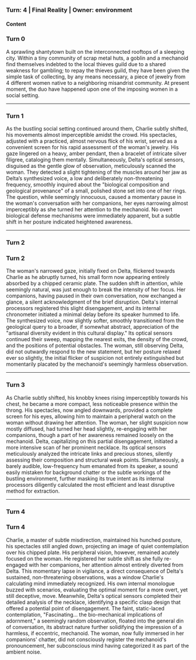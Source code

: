 ### Turn: 4 | Final Reality | Owner: environment


#### Content

### Turn 0

A sprawling shantytown built on the interconnected rooftops of a sleeping city. Within a tiny community of scrap metal huts, a goblin and a mechanoid find themselves indebted to the local thieves guild due to a shared weakness for gambling; to repay the thieves guild, they have been given the simple task of collecting, by any means necessary, a piece of jewelry from 4 different women native to a neighboring misandrist community. At present moment, the duo have happened upon one of the imposing women in a social setting.

---

### Turn 1

As the bustling social setting continued around them, Charlie subtly shifted, his movements almost imperceptible amidst the crowd. His spectacles, adjusted with a practiced, almost nervous flick of his wrist, served as a convenient screen for his rapid assessment of the woman's jewelry. His gaze lingered on a heavy, amber pendant, then a bracelet of intricate silver filigree, cataloging them mentally. Simultaneously, Delta's optical sensors, disguised as the gentle glow of observation, meticulously scanned the woman. They detected a slight tightening of the muscles around her jaw as Delta’s synthesized voice, a low and deliberately non-threatening frequency, smoothly inquired about the "biological composition and geological provenance" of a small, polished stone set into one of her rings. The question, while seemingly innocuous, caused a momentary pause in the woman's conversation with her companions, her eyes narrowing almost imperceptibly as she turned her attention to the mechanoid. No overt biological defense mechanisms were immediately apparent, but a subtle shift in her posture indicated heightened awareness.

---

### Turn 2

### Turn 2

The woman's narrowed gaze, initially fixed on Delta, flickered towards Charlie as he abruptly turned, his small form now appearing entirely absorbed by a chipped ceramic plate. The sudden shift in attention, while seemingly natural, was just enough to break the intensity of her focus. Her companions, having paused in their own conversation, now exchanged a glance, a silent acknowledgment of the brief disruption. Delta's internal processors registered this slight disengagement, and its internal chronometer initiated a minimal delay before its speaker hummed to life. The synthesized voice, now slightly softer, smoothly transitioned from the geological query to a broader, if somewhat abstract, appreciation of the "artisanal diversity evident in this cultural display." Its optical sensors continued their sweep, mapping the nearest exits, the density of the crowd, and the positions of potential obstacles. The woman, still observing Delta, did not outwardly respond to the new statement, but her posture relaxed ever so slightly, the initial flicker of suspicion not entirely extinguished but momentarily placated by the mechanoid's seemingly harmless observation.

---

### Turn 3

As Charlie subtly shifted, his knobby knees rising imperceptibly towards his chest, he became a more compact, less noticeable presence within the throng. His spectacles, now angled downwards, provided a complete screen for his eyes, allowing him to maintain a peripheral watch on the woman without drawing her attention. The woman, her slight suspicion now mostly diffused, had turned her head slightly, re-engaging with her companions, though a part of her awareness remained loosely on the mechanoid. Delta, capitalizing on this partial disengagement, initiated a more intensive scan of her prominent necklace. Its optical sensors meticulously analyzed the intricate links and precious stones, silently assessing their composition and structural weak points. Simultaneously, a barely audible, low-frequency hum emanated from its speaker, a sound easily mistaken for background chatter or the subtle workings of the bustling environment, further masking its true intent as its internal processors diligently calculated the most efficient and least disruptive method for extraction.

---

### Turn 4

### Turn 4

Charlie, a master of subtle misdirection, maintained his hunched posture, his spectacles still angled down, projecting an image of quiet contemplation over his chipped plate. His peripheral vision, however, remained acutely focused on the woman. He registered her subtle shift as she fully re-engaged with her companions, her attention almost entirely diverted from Delta. This momentary lapse in vigilance, a direct consequence of Delta's sustained, non-threatening observations, was a window Charlie's calculating mind immediately recognized. His own internal monologue buzzed with scenarios, evaluating the optimal moment for a more overt, yet still deceptive, move. Meanwhile, Delta's optical sensors completed their detailed analysis of the necklace, identifying a specific clasp design that offered a potential point of disengagement. The faint, static-laced contemplation, "Fascinating… the bio-mechanical implications of adornment," a seemingly random observation, floated into the general din of conversation, its abstract nature further solidifying the impression of a harmless, if eccentric, mechanoid. The woman, now fully immersed in her companions' chatter, did not consciously register the mechanoid's pronouncement, her subconscious mind having categorized it as part of the ambient noise.

